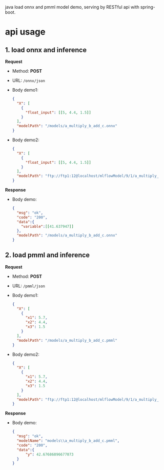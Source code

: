 java load onnx and pmml model demo, serving by RESTful api with spring-boot.

# api usage

## 1. load onnx and inference

**Request**

- Method: **POST**

- URL: `/onnx/json`

- Body demo1:

  ```json
  {
    "X": [
      {
        "float_input": [[5, 4.4, 1.5]]
      }
    ],
    "modelPath": "/models/a_multiply_b_add_c.onnx"
  }
  ```

- Body demo2:

  ```json
  {
    "X": [
      {
        "float_input": [[5, 4.4, 1.5]]
      }
    ],
    "modelPath": "ftp://ftp1:12@localhost/mlflowModel/9/1/a_multiply_b_add_c.onnx"
  }
  ```

**Response**

- Body demo:

  ```json
  {
    "msg": "ok",
    "code": "200",
    "data":{
      "variable":[[41.637947]]
    },
    "modelPath": "/models/a_multiply_b_add_c.onnx"
  }
  ```

## 2. load pmml and inference

**Request**

- Method: **POST**

- URL: `/pmml/json`

- Body demo1:

  ```json
  {
    "X": [
      {
        "x1": 5.7,
        "x2": 4.4,
        "x3": 1.5
      }
    ],
    "modelPath": "/models/a_multiply_b_add_c.pmml"
  }
  ```

- Body demo2:

  ```json
  {
    "X": [
      {
        "x1": 5.7,
        "x2": 4.4,
        "x3": 1.5
      }
    ],
    "modelPath": "ftp://ftp1:12@localhost/mlflowModel/9/1/a_multiply_b_add_c.pmml"
  }
  ```

**Response**

- Body demo:

  ```json
  {
    "msg": "ok",
    "modelName": "models\\a_multiply_b_add_c.pmml",
    "code": "200",
    "data":{
    	"y": 42.67686896677073
    }
  }
  ```